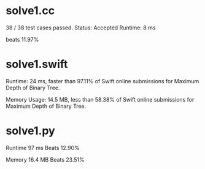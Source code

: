 # solve1.cc
 
38 / 38 test cases passed.
Status: Accepted
Runtime: 8 ms

beats 11.97%

# solve1.swift

Runtime: 24 ms, faster than 97.11% of Swift online submissions for Maximum Depth of Binary Tree.

Memory Usage: 14.5 MB, less than 58.38% of Swift online submissions for Maximum Depth of Binary Tree.

# solve1.py

Runtime 97 ms Beats 12.90%

Memory 16.4 MB Beats 23.51%
